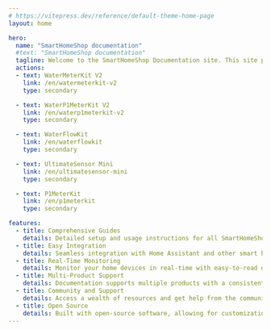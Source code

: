 ```yaml
---
# https://vitepress.dev/reference/default-theme-home-page
layout: home

hero:
  name: "SmartHomeShop documentation"
  #text: "SmartHomeShop documentation"
  tagline: Welcome to the SmartHomeShop Documentation site. This site provides comprehensive information on installing, configuring, and using all SmartHomeShop products.
  actions:
  - text: WaterMeterKit V2
    link: /en/watermeterkit-v2
    type: secondary

  - text: WaterP1MeterKit V2
    link: /en/waterp1meterkit-v2
    type: secondary

  - text: WaterFlowKit
    link: /en/waterflowkit
    type: secondary

  - text: UltimateSensor Mini
    link: /en/ultimatesensor-mini
    type: secondary

  - text: P1MeterKit
    link: /en/p1meterkit
    type: secondary

features:
  - title: Comprehensive Guides
    details: Detailed setup and usage instructions for all SmartHomeShop products.
  - title: Easy Integration
    details: Seamless integration with Home Assistant and other smart home platforms.
  - title: Real-Time Monitoring
    details: Monitor your home devices in real-time with easy-to-read dashboards.
  - title: Multi-Product Support
    details: Documentation supports multiple products with a consistent and intuitive structure.
  - title: Community and Support
    details: Access a wealth of resources and get help from the community and official support.
  - title: Open Source
    details: Built with open-source software, allowing for customization and community contributions.
---
```



